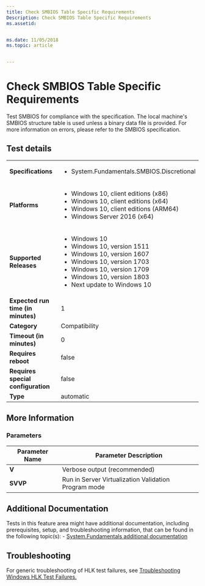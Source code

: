 ```yaml
---
title: Check SMBIOS Table Specific Requirements
Description: Check SMBIOS Table Specific Requirements
ms.assetid: 


ms.date: 11/05/2018
ms.topic: article


---
```


# Check SMBIOS Table Specific Requirements

Test SMBIOS for compliance with the specification. The local machine's SMBIOS
structure table is used unless a binary data file is provided. For more
information on errors, please refer to the SMBIOS specification.

## Test details

|||
|---|---|
| **Specifications**  | <ul><li>System.Fundamentals.SMBIOS.Discretional</li></ul> |  
| **Platforms**   | <ul><li>Windows 10, client editions (x86)</li><li>Windows 10, client editions (x64)</li><li>Windows 10, client editions (ARM64)</li><li>Windows Server 2016 (x64)</li></ul> |
| **Supported Releases** | <ul><li>Windows 10</li><li>Windows 10, version 1511</li><li>Windows 10, version 1607</li><li>Windows 10, version 1703</li><li>Windows 10, version 1709</li><li>Windows 10, version 1803</li><li>Next update to Windows 10</li></ul> |
|**Expected run time (in minutes)**| 1 |
|**Category**| Compatibility |
|**Timeout (in minutes)**| 0 |
|**Requires reboot**| false |
|**Requires special configuration**| false |
|**Type**| automatic |

## More Information
### Parameters

| Parameter Name | Parameter Description |
| --- | --- |
| **V** | Verbose output (recommended) |
| **SVVP** | Run in Server Virtualization Validation Program mode |


## Additional Documentation
Tests in this feature area might have additional documentation, including prerequisites, setup, and troubleshooting information, that can be found in the following topic(s): - [System.Fundamentals additional documentation](system-fundamentals-additional-documentation.md)



## Troubleshooting
For generic troubleshooting of HLK test failures, see [Troubleshooting Windows HLK Test Failures.](../user/troubleshooting-windows-hlk-test-failures.md)